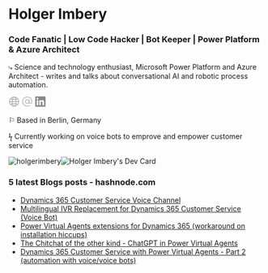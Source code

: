 # Holger Imbery
### Code Fanatic | Low Code Hacker | Bot Keeper | Power Platform & Azure Architect

⤷ Science and technology enthusiast, Microsoft Power Platform and Azure Architect - writes and talks about conversational AI and robotic process automation.

 <a aligh="left" href="https://www.cognitiveservices.ninja" target="_blank" rel="noreferrer noopener"><img src="https://raw.githubusercontent.com/0xShapeShifter/dev-story/master/public/images/socials/globe.svg" alt="Website" width="22" height="22" /></a> <a aligh="left" href="mailto:the@cognitiveservices,ninja" target="_blank" rel="noreferrer noopener"><img src="https://raw.githubusercontent.com/0xShapeShifter/dev-story/master/public/images/socials/at.svg" alt="Email" width="22" height="22" /></a> <a aligh="left" href="https://www.linkedin.com/in/holgerimbery" target="_blank" rel="noreferrer noopener"><img src="https://raw.githubusercontent.com/0xShapeShifter/dev-story/master/public/images/socials/linkedin.svg" alt="LinkedIn" width="22" height="22" /></a>  

⚐ Based in Berlin, Germany

ϟ Currently working on voice bots to emprove and empower customer service

 

<a href="https://app.daily.dev/thecognitiveservicesninja"><img src="https://api.daily.dev/devcards/7d6788ea96d04422bdcc4f633263bc26.png?r=f2m" align=right width="400" alt="Holger Imbery's Dev Card"/></a>

<p align="left"> <img src="https://komarev.com/ghpvc/?username=holgerimbery&label=Profile%20views&color=0e75b6&style=flat" alt="holgerimbery" /> </p>

### 5 latest Blogs posts - hashnode.com
<!-- HASHNODE:START -->
- [Dynamics 365 Customer Service Voice Channel](https://the.cognitiveservices.ninja/dynamics-365-customer-service-voice-channel)
- [Multilingual IVR Replacement for Dynamics 365 Customer Service &lpar;Voice Bot&rpar;](https://the.cognitiveservices.ninja/multilingual-ivr-replacement-for-dynamics-365-customer-service-voice-bot)
- [Power Virtual Agents extensions for Dynamics 365 &lpar;workaround on installation hiccups&rpar;](https://the.cognitiveservices.ninja/power-virtual-agents-extensions-for-dynamics-365-workaround-on-installation-hiccups)
- [The Chitchat of the other kind - ChatGPT in Power Virtual Agents](https://the.cognitiveservices.ninja/the-chitchat-of-the-other-kind-chatgpt-in-power-virtual-agents)
- [Dynamics 365 Customer Service with Power Virtual Agents - Part 2 &lpar;automation with voice/voice bots&rpar;](https://the.cognitiveservices.ninja/dynamics-365-customer-service-with-power-virtual-agents-part-2-automation-with-voicevoice-bots)
<!-- HASHNODE:END -->

